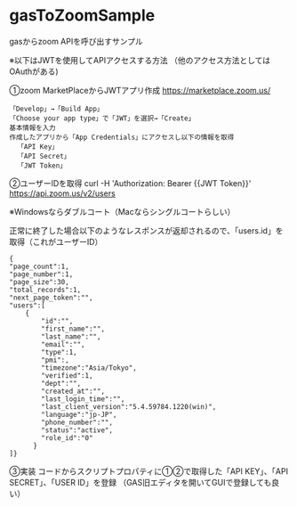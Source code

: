 # gasToZoomSample
gasからzoom APIを呼び出すサンプル

※以下はJWTを使用してAPIアクセスする方法
（他のアクセス方法としてはOAuthがある)

①zoom MarketPlaceからJWTアプリ作成
  https://marketplace.zoom.us/

    「Develop」→「Build App」
    「Choose your app type」で「JWT」を選択→「Create」
    基本情報を入力
    作成したアプリから「App Credentials」にアクセスし以下の情報を取得
      「API Key」　
      「API Secret」
      「JWT Token」

②ユーザーIDを取得
   curl -H 'Authorization: Bearer {{JWT Token}}' https://api.zoom.us/v2/users
    
  ※Windowsならダブルコート（Macならシングルコートらしい）
  
  正常に終了した場合以下のようなレスポンスが返却されるので、「users.id」を取得（これがユーザーID）
  
    {
    "page_count":1,
    "page_number":1,
    "page_size":30,
    "total_records":1,
    "next_page_token":"",
    "users":[
        {
            "id":"",
            "first_name":"",
            "last_name":"",
            "email":"",
            "type":1,
            "pmi":,
            "timezone":"Asia/Tokyo",
            "verified":1,
            "dept":"",
            "created_at":"",
            "last_login_time":"",
            "last_client_version":"5.4.59784.1220(win)",
            "language":"jp-JP",
            "phone_number":"",
            "status":"active",
            "role_id":"0"
          }
    ]}

③実装
  コードからスクリプトプロパティに①②で取得した「API KEY」、「API SECRET」、「USER ID」を登録
  （GAS旧エディタを開いてGUIで登録しても良い）
